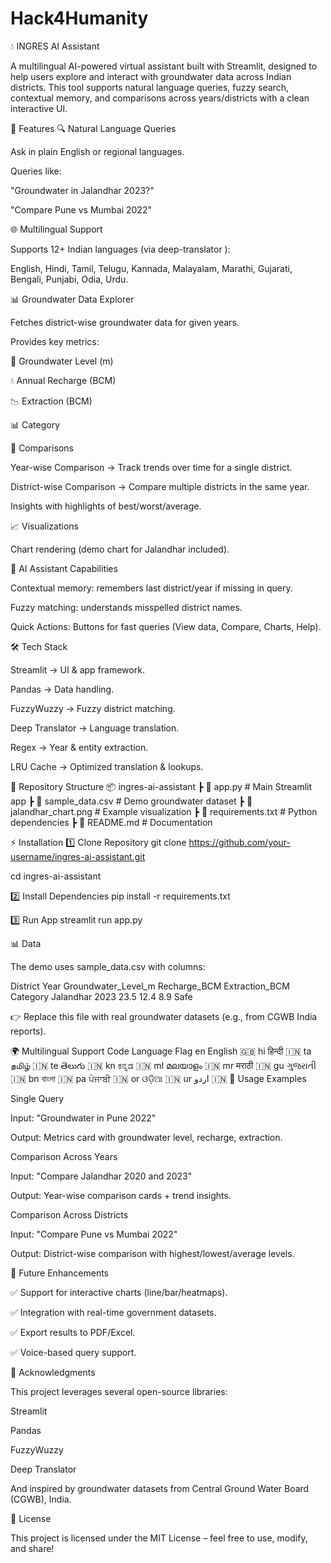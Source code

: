 # Hack4Humanity
💧 INGRES AI Assistant

A multilingual AI-powered virtual assistant built with Streamlit, designed to help users explore and interact with groundwater data across Indian districts.
This tool supports natural language queries, fuzzy search, contextual memory, and comparisons across years/districts with a clean interactive UI.

🚀 Features
🔍 Natural Language Queries

Ask in plain English or regional languages.

Queries like:

"Groundwater in Jalandhar 2023?"

"Compare Pune vs Mumbai 2022"

🌐 Multilingual Support

Supports 12+ Indian languages (via deep-translator
):

English, Hindi, Tamil, Telugu, Kannada, Malayalam, Marathi, Gujarati, Bengali, Punjabi, Odia, Urdu.

📊 Groundwater Data Explorer

Fetches district-wise groundwater data for given years.

Provides key metrics:

🌊 Groundwater Level (m)

💧 Annual Recharge (BCM)

📉 Extraction (BCM)

📊 Category

🔄 Comparisons

Year-wise Comparison → Track trends over time for a single district.

District-wise Comparison → Compare multiple districts in the same year.

Insights with highlights of best/worst/average.

📈 Visualizations

Chart rendering (demo chart for Jalandhar included).

🤖 AI Assistant Capabilities

Contextual memory: remembers last district/year if missing in query.

Fuzzy matching: understands misspelled district names.

Quick Actions: Buttons for fast queries (View data, Compare, Charts, Help).

🛠️ Tech Stack

Streamlit
 → UI & app framework.

Pandas
 → Data handling.

FuzzyWuzzy
 → Fuzzy district matching.

Deep Translator
 → Language translation.

Regex
 → Year & entity extraction.

LRU Cache
 → Optimized translation & lookups.

📂 Repository Structure
📦 ingres-ai-assistant
 ┣ 📜 app.py                # Main Streamlit app
 ┣ 📜 sample_data.csv       # Demo groundwater dataset
 ┣ 📜 jalandhar_chart.png   # Example visualization
 ┣ 📜 requirements.txt      # Python dependencies
 ┣ 📜 README.md             # Documentation

⚡ Installation
1️⃣ Clone Repository
git clone https://github.com/your-username/ingres-ai-assistant.git

cd ingres-ai-assistant

2️⃣ Install Dependencies
pip install -r requirements.txt

3️⃣ Run App
streamlit run app.py

📊 Data

The demo uses sample_data.csv with columns:

District	Year	Groundwater_Level_m	Recharge_BCM	Extraction_BCM	Category
Jalandhar	2023	23.5	12.4	8.9	Safe

👉 Replace this file with real groundwater datasets (e.g., from CGWB India reports).

🌍 Multilingual Support
Code	Language	Flag
en	English	🇬🇧
hi	हिन्दी	🇮🇳
ta	தமிழ்	🇮🇳
te	తెలుగు	🇮🇳
kn	ಕನ್ನಡ	🇮🇳
ml	മലയാളം	🇮🇳
mr	मराठी	🇮🇳
gu	ગુજરાતી	🇮🇳
bn	বাংলা	🇮🇳
pa	ਪੰਜਾਬੀ	🇮🇳
or	ଓଡ଼ିଆ	🇮🇳
ur	اردو	🇮🇳
📌 Usage Examples

Single Query

Input: "Groundwater in Pune 2022"

Output: Metrics card with groundwater level, recharge, extraction.

Comparison Across Years

Input: "Compare Jalandhar 2020 and 2023"

Output: Year-wise comparison cards + trend insights.

Comparison Across Districts

Input: "Compare Pune vs Mumbai 2022"

Output: District-wise comparison with highest/lowest/average levels.

🧩 Future Enhancements

✅ Support for interactive charts (line/bar/heatmaps).

✅ Integration with real-time government datasets.

✅ Export results to PDF/Excel.

✅ Voice-based query support.

🙏 Acknowledgments

This project leverages several open-source libraries:

Streamlit

Pandas

FuzzyWuzzy

Deep Translator

And inspired by groundwater datasets from Central Ground Water Board (CGWB), India.

📜 License

This project is licensed under the MIT License – feel free to use, modify, and share!
